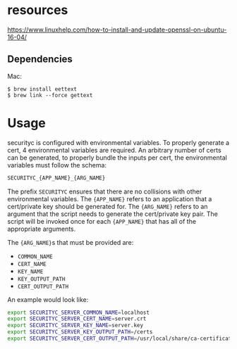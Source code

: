 # resources

https://www.linuxhelp.com/how-to-install-and-update-openssl-on-ubuntu-16-04/

## Dependencies

Mac:

```
$ brew install eettext
$ brew link --force gettext
```

# Usage

securityc is configured with environmental variables. To properly generate a cert, 4
environmental variables are required. An arbitrary number of certs can be generated,
to properly bundle the inputs per cert, the environmental variables must follow the schema:

```bash
SECURITYC_{APP_NAME}_{ARG_NAME}
```

The prefix `SECURITYC` ensures that there are no collisions with other environmental variables.
The `{APP_NAME}` refers to an application that a cert/private key should be generated for.
The `{ARG_NAME}` refers to an argument that the script needs to generate the cert/private key pair.
The script will be invoked once for each `{APP_NAME}` that has all of the appropriate arguments.

The `{ARG_NAME}`s that must be provided are:

- `COMMON_NAME`
- `CERT_NAME`
- `KEY_NAME`
- `KEY_OUTPUT_PATH`
- `CERT_OUTPUT_PATH`

An example would look like:

```bash
export SECURITYC_SERVER_COMMON_NAME=localhost
export SECURITYC_SERVER_CERT_NAME=server.crt
export SECURITYC_SERVER_KEY_NAME=server.key
export SECURITYC_SERVER_KEY_OUTPUT_PATH=/certs
export SECURITYC_SERVER_CERT_OUTPUT_PATH=/usr/local/share/ca-certificates
```

